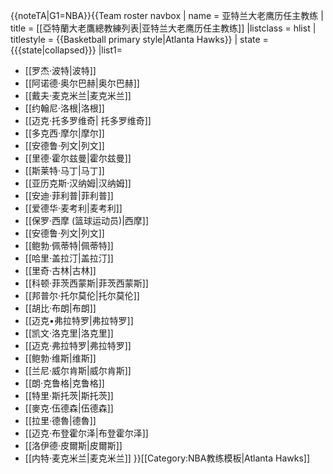 <noinclude>{{noteTA|G1=NBA}}</noinclude>{{Team roster navbox
| name  = 亚特兰大老鹰历任主教练
| title = [[亞特蘭大老鷹總教練列表|<span style="color:#{{NBA color|Atlanta Hawks|2}}">亚特兰大老鹰历任主教练</span>]]
|listclass = hlist
| titlestyle = {{Basketball primary style|Atlanta Hawks}}
| state = {{{state<includeonly>|collapsed</includeonly>}}}
|list1=
* [[罗杰·波特|波特]]
* [[阿诺德·奥尔巴赫|奥尔巴赫]]
* [[戴夫·麦克米兰|麦克米兰]]
* [[约翰尼·洛根|洛根]]
* [[迈克·托多罗维奇| 托多罗维奇]]
* [[多克西·摩尔|摩尔]]
* [[安德鲁·列文|列文]]
* [[里德·霍尔兹曼|霍尔兹曼]]
* [[斯莱特·马丁|马丁]]
* [[亚历克斯·汉纳姆|汉纳姆]]
* [[安迪·菲利普|菲利普]]
* [[爱德华·麦考利|麦考利]]
* [[保罗·西摩 (篮球运动员)|西摩]]
* [[安德鲁·列文|列文]]
* [[鲍勃·佩蒂特|佩蒂特]]
* [[哈里·盖拉汀|盖拉汀]]
* [[里奇·古林|古林]]
* [[科顿·菲茨西蒙斯|菲茨西蒙斯]]
* [[邦普尔·托尔莫伦|托尔莫伦]]
* [[胡比·布朗|布朗]]
* [[迈克•弗拉特罗|弗拉特罗]]
* [[凯文·洛克里|洛克里]]
* [[迈克·弗拉特罗|弗拉特罗]]
* [[鲍勃·维斯|维斯]]
* [[兰尼·威尔肯斯|威尔肯斯]]
* [[朗·克鲁格|克鲁格]]
* [[特里·斯托茨|斯托茨]]
* [[麥克·伍德森|伍德森]]
* [[拉里·德魯|德魯]]
* [[迈克·布登霍尔泽|布登霍尔泽]]
* [[洛伊德·皮爾斯|皮爾斯]]
* [[内特·麦克米兰|麦克米兰]]
}}<noinclude>[[Category:NBA教练模板|Atlanta Hawks]]</noinclude>